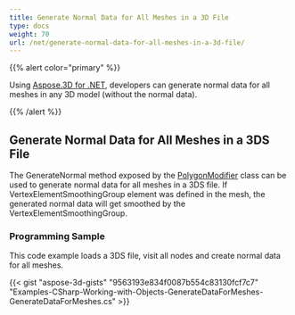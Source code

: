 ```yaml
---
title: Generate Normal Data for All Meshes in a 3D File
type: docs
weight: 70
url: /net/generate-normal-data-for-all-meshes-in-a-3d-file/
---
```


{{% alert color="primary" %}}

Using [Aspose.3D for .NET](https://products.aspose.com/3d/net/), developers can generate normal data for all meshes in any 3D model (without the normal data).

{{% /alert %}}
## **Generate Normal Data for All Meshes in a 3DS File**
The GenerateNormal method exposed by the [PolygonModifier](https://apireference.aspose.com/3d/net/aspose.threed.entities/polygonmodifier) class can be used to generate normal data for all meshes in a 3DS file. If VertexElementSmoothingGroup element was defined in the mesh, the generated normal data will get smoothed by the VertexElementSmoothingGroup.
### **Programming Sample**
This code example loads a 3DS file, visit all nodes and create normal data for all meshes.

{{< gist "aspose-3d-gists" "9563193e834f0087b554c83130fcf7c7" "Examples-CSharp-Working-with-Objects-GenerateDataForMeshes-GenerateDataForMeshes.cs" >}}

